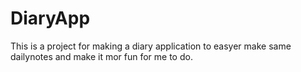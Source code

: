 # DiaryApp
This is a project for making a diary application to easyer make same dailynotes and make it mor fun for me to do.
